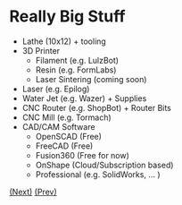 # Really Big Stuff

* Lathe (10x12) + tooling
* 3D Printer
  * Filament (e.g. LulzBot)
  * Resin (e.g. FormLabs)
  * Laser Sintering (coming soon)
* Laser (e.g. Epilog)
* Water Jet (e.g. Wazer) + Supplies
* CNC Router (e.g. ShopBot) + Router Bits
* CNC Mill (e.g. Tormach)
* CAD/CAM Software
  * OpenSCAD (Free)
  * FreeCAD (Free)
  * Fusion360 (Free for now)
  * OnShape (Cloud/Subscription based)
  * Professional (e.g. SolidWorks, ... )

[(Next)](../space/README.md) [(Prev)](../bigger_iron/README.md)
